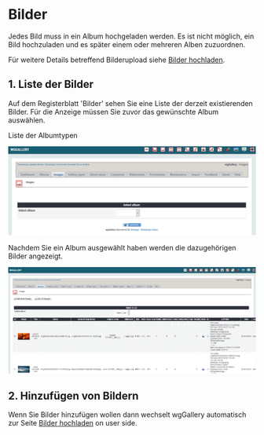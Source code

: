 # Bilder

Jedes Bild muss in ein Album hochgeladen werden. Es ist nicht möglich, ein Bild hochzuladen und es später einem oder mehreren Alben zuzuordnen.

Für weitere Details betreffend Bilderupload siehe [Bilder hochladen](https://github.com/XoopsDocs/wggallery-tutorial/tree/70c9fb3e6c16e5aff7ae629262b1ac51518468c9/deutsch/administration-menu/image-upload.md).

## 1. Liste der Bilder

Auf dem Registerblatt 'Bilder' sehen Sie eine Liste der derzeit existierenden Bilder. Für die Anzeige müssen Sie zuvor das gewünschte Album auswählen.

Liste der Albumtypen

![Startansicht](../../.gitbook/assets/adminimages1.png)

Nachdem Sie ein Album ausgewählt haben werden die dazugehörigen Bilder angezeigt.

![Lise der Bilder pro Album](../../.gitbook/assets/adminimages2.png)

## 2. Hinzufügen von Bildern

Wenn Sie Bilder hinzufügen wollen dann wechselt wgGallery automatisch zur Seite [Bilder hochladen](https://github.com/XoopsDocs/wggallery-tutorial/tree/70c9fb3e6c16e5aff7ae629262b1ac51518468c9/deutsch/administration-menu/image-upload.md) on user side.

